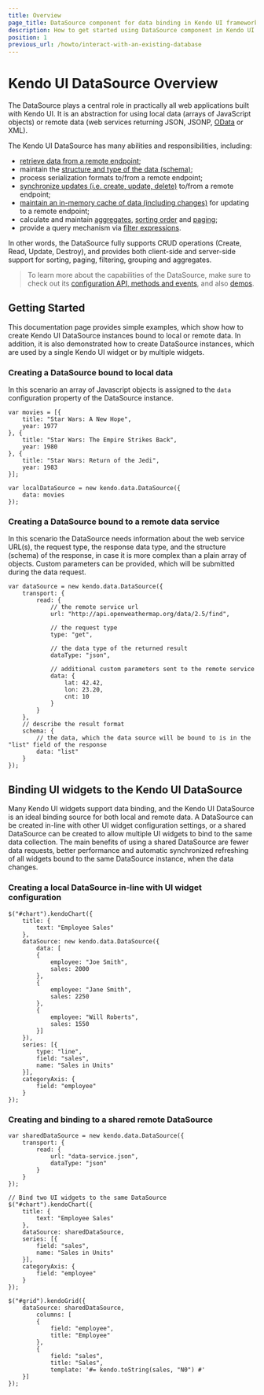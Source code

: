 ```yaml
---
title: Overview
page_title: DataSource component for data binding in Kendo UI framework
description: How to get started using DataSource component in Kendo UI framework to simplify data binding and operations.
position: 1
previous_url: /howto/interact-with-an-existing-database
---
```


# Kendo UI DataSource Overview

The DataSource plays a central role in practically all web applications built with Kendo UI.
It is an abstraction for using local data (arrays of JavaScript objects) or
remote data (web services returning JSON, JSONP, [OData](http://www.odata.org/) or XML).

The Kendo UI DataSource has many abilities and responsibilities, including:

* [retrieve data from a remote endpoint](/framework/datasource/cors);
* maintain the [structure and type of the data (schema)](/framework/datasource/crud#schema);
* process serialization formats to/from a remote endpoint;
* [synchronize updates (i.e. create, update, delete)](/framework/datasource/crud) to/from a remote endpoint;
* [maintain an in-memory cache of data (including changes)](/framework/datasource/offline) for updating to a remote endpoint;
* calculate and maintain [aggregates](/api/javascript/data/datasource#methods-aggregate),
[sorting order](/api/javascript/data/datasource#methods-sort) and [paging](/api/javascript/data/datasource#methods-page);
* provide a query mechanism via [filter expressions](/api/javascript/data/datasource#methods-filter).

In other words, the DataSource fully supports CRUD operations (Create, Read, Update, Destroy),
and provides both client-side and server-side support for sorting, paging, filtering, grouping and aggregates.

> To learn more about the capabilities of the DataSource, make sure to check out its
[configuration API, methods and events](/api/framework/datasource), and also [demos](http://demos.telerik.com/kendo-ui/datasource/index).

## Getting Started

This documentation page provides simple examples, which show how to create Kendo UI DataSource instances bound to local or remote data.
In addition, it is also demonstrated how to create DataSource instances, which are used by a single Kendo UI widget or by multiple widgets.

### Creating a DataSource bound to local data

In this scenario an array of Javascript objects is assigned to the `data` configuration property of the DataSource instance.

    var movies = [{
        title: "Star Wars: A New Hope",
        year: 1977
    }, {
        title: "Star Wars: The Empire Strikes Back",
        year: 1980
    }, {
        title: "Star Wars: Return of the Jedi",
        year: 1983
    }];
    
    var localDataSource = new kendo.data.DataSource({
        data: movies
    });

### Creating a DataSource bound to a remote data service

In this scenario the DataSource needs information about the web service URL(s), the request type, the response data type, and the structure (schema) of the response, in case it is more complex than a plain array of objects.
Custom parameters can be provided, which will be submitted during the data request.

    var dataSource = new kendo.data.DataSource({
        transport: {
            read: {
                // the remote service url
                url: "http://api.openweathermap.org/data/2.5/find",
                
                // the request type
                type: "get",

                // the data type of the returned result
                dataType: "json",

                // additional custom parameters sent to the remote service
                data: {
                    lat: 42.42,
                    lon: 23.20,
                    cnt: 10
                }
            }
        },
        // describe the result format
        schema: {
            // the data, which the data source will be bound to is in the "list" field of the response
            data: "list"
        }
    });

## Binding UI widgets to the Kendo UI DataSource

Many Kendo UI widgets support data binding, and the Kendo UI DataSource is an ideal binding source for both local and remote data.
A DataSource can be created in-line with other UI widget configuration settings,
or a shared DataSource can be created to allow multiple UI widgets to bind to the same data collection.
The main benefits of using a shared DataSource are fewer data requests, better performance and
automatic synchronized refreshing of all widgets bound to the same DataSource instance, when the data changes.

### Creating a local DataSource in-line with UI widget configuration

    $("#chart").kendoChart({
        title: {
            text: "Employee Sales"
        },
        dataSource: new kendo.data.DataSource({
            data: [
            {
                employee: "Joe Smith",
                sales: 2000
            },
            {
                employee: "Jane Smith",
                sales: 2250
            },
            {
                employee: "Will Roberts",
                sales: 1550
            }]
        }),
        series: [{
            type: "line",
            field: "sales",
            name: "Sales in Units"
        }],
        categoryAxis: {
            field: "employee"
        }
    });

### Creating and binding to a shared remote DataSource

    var sharedDataSource = new kendo.data.DataSource({
        transport: {
            read: {
                url: "data-service.json",
                dataType: "json"
            }
        }
    });

    // Bind two UI widgets to the same DataSource
    $("#chart").kendoChart({
        title: {
            text: "Employee Sales"
        },
        dataSource: sharedDataSource,
        series: [{
            field: "sales",
            name: "Sales in Units"
        }],
        categoryAxis: {
            field: "employee"
        }
    });

    $("#grid").kendoGrid({
        dataSource: sharedDataSource,
            columns: [
            {
                field: "employee",
                title: "Employee"
            },
            {
                field: "sales",
                title: "Sales",
                template: '#= kendo.toString(sales, "N0") #'
        }]
    });
